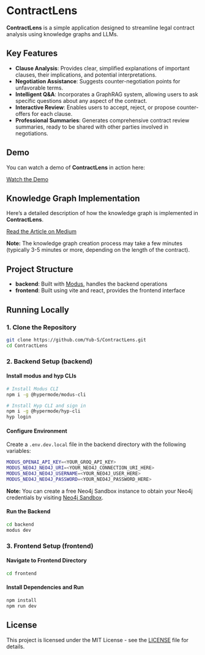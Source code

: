 # ContractLens

**ContractLens** is a simple application designed to streamline legal contract analysis using knowledge graphs and LLMs. 

## Key Features

- **Clause Analysis**: Provides clear, simplified explanations of important clauses, their implications, and potential interpretations.
- **Negotiation Assistance**: Suggests counter-negotiation points for unfavorable terms.
- **Intelligent Q&A**: Incorporates a GraphRAG system, allowing users to ask specific questions about any aspect of the contract.
- **Interactive Review**: Enables users to accept, reject, or propose counter-offers for each clause.
- **Professional Summaries**: Generates comprehensive contract review summaries, ready to be shared with other parties involved in negotiations.

## Demo

You can watch a demo of **ContractLens** in action here:

[Watch the Demo](https://drive.google.com/file/d/1G9iux9vJGilEPM2Jc9KjWBefonAep4aF/view?usp=drive_link)

## Knowledge Graph Implementation

Here’s a detailed description of how the knowledge graph is implemented in **ContractLens**.

[Read the Article on Medium](https://medium.com/@ys7887811/analyzing-legal-contracts-using-knowledge-graphs-with-neo4j-modus-hypermode-039c794fdfbf)

**Note:** The knowledge graph creation process may take a few minutes (typically 3-5 minutes or more, depending on the length of the contract).

## Project Structure

- **backend**: Built with [Modus](https://docs.hypermode.com/modus/overview), handles the backend operations
- **frontend**: Built using vite and react, provides the frontend interface

## Running Locally

### 1. Clone the Repository

```bash
git clone https://github.com/Yub-S/ContractLens.git
cd ContractLens
```

### 2. Backend Setup (backend)

#### Install modus and hyp CLIs

```bash
# Install Modus CLI
npm i -g @hypermode/modus-cli

# Install Hyp CLI and sign in
npm i -g @hypermode/hyp-cli
hyp login
```

#### Configure Environment

Create a `.env.dev.local` file in the backend directory with the following variables:

```bash
MODUS_OPENAI_API_KEY=<YOUR_GROQ_API_KEY>
MODUS_NEO4J_NEO4J_URI=<YOUR_NEO4J_CONNECTION_URI_HERE>
MODUS_NEO4J_NEO4J_USERNAME=<YOUR_NEO4J_USER_HERE>
MODUS_NEO4J_NEO4J_PASSWORD=<YOUR_NEO4J_PASSWORD_HERE>
```
**Note:** You can create a free Neo4j Sandbox instance to obtain your Neo4j credentials by visiting [Neo4j Sandbox](https://sandbox.neo4j.com/).

#### Run the Backend

```bash
cd backend
modus dev
```

### 3. Frontend Setup (frontend)

#### Navigate to Frontend Directory

```bash
cd frontend
```

#### Install Dependencies and Run

```bash
npm install
npm run dev
```
## License

This project is licensed under the MIT License - see the [LICENSE](./LICENSE) file for details.
